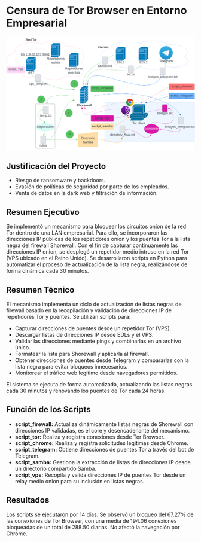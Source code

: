 # Censura de Tor Browser en Entorno Empresarial
![Nota. Elaboración propia](https://github.com/Manuel67623934/Tor-Browser-Censorship/blob/main/Blank%20diagram%20-%20EDL%26RMT.png)

## Justificación del Proyecto

* Riesgo de ransomware y backdoors.
* Evasión de políticas de seguridad por parte de los empleados.
* Venta de datos en la dark web y filtración de información.

## Resumen Ejecutivo

Se implementó un mecanismo para bloquear los circuitos onion de la red Tor dentro de una LAN empresarial. Para ello, se incorporaron las direcciones IP públicas de los repetidores onion y los puentes Tor a la lista negra del firewall Shorewall. Con el fin de capturar continuamente las direcciones IP onion, se desplegó un repetidor medio intruso en la red Tor (VPS ubicado en el Reino Unido). Se desarrollaron scripts en Python para automatizar el proceso de actualización de la lista negra, realizándose de forma dinámica cada 30 minutos.

## Resumen Técnico

El mecanismo implementa un ciclo de actualización de listas negras de firewall basado en la recopilación y validación de direcciones IP de repetidores Tor y puentes. Se utilizan scripts para:

* Capturar direcciones de puentes desde un repetidor Tor (VPS).
* Descargar listas de direcciones IP desde EDLs y el VPS.
* Validar las direcciones mediante pings y combinarlas en un archivo único.
* Formatear la lista para Shorewall y aplicarla al firewall.
* Obtener direcciones de puentes desde Telegram y compararlas con la lista negra para evitar bloqueos innecesarios.
* Monitorear el tráfico web legítimo desde navegadores permitidos.

El sistema se ejecuta de forma automatizada, actualizando las listas negras cada 30 minutos y renovando los puentes de Tor cada 24 horas.

## Función de los Scripts

* **script_firewall:** Actualiza dinámicamente listas negras de Shorewall con direcciones IP validadas, es el core y desencadenante del mecanismo.
* **script_tor:** Realiza y registra conexiones desde Tor Browser.
* **script_chrome:** Realiza y registra solicitudes legítimas desde Chrome.
* **script_telegram:** Obtiene direcciones de puentes Tor a través del bot de Telegram.
* **script_samba:** Gestiona la extracción de listas de direcciones IP desde un directorio compartido Samba.
* **script_vps:** Recopila y valida direcciones IP de puentes Tor desde un relay medio onion para su inclusión en listas negras.

## Resultados

Los scripts se ejecutaron por 14 días. Se observó un bloqueo del 67.27% de las conexiones de Tor Browser, con una media de 194.06 conexiones bloqueadas de un total de 288.50 diarias. No afectó la navegación por Chrome.
